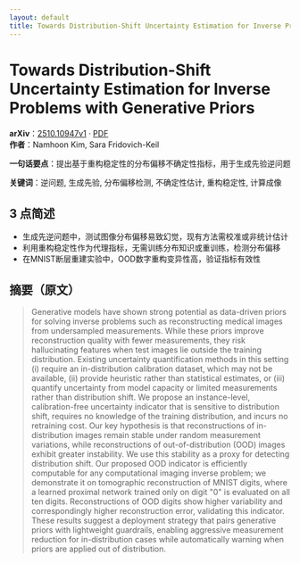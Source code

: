 ```yaml
---
layout: default
title: Towards Distribution-Shift Uncertainty Estimation for Inverse Problems with Generative Priors
---
```


# Towards Distribution-Shift Uncertainty Estimation for Inverse Problems with Generative Priors
**arXiv**：[2510.10947v1](https://arxiv.org/abs/2510.10947) · [PDF](https://arxiv.org/pdf/2510.10947.pdf)  
**作者**：Namhoon Kim, Sara Fridovich-Keil  

**一句话要点**：提出基于重构稳定性的分布偏移不确定性指标，用于生成先验逆问题

**关键词**：逆问题, 生成先验, 分布偏移检测, 不确定性估计, 重构稳定性, 计算成像

## 3 点简述
- 生成先逆问题中，测试图像分布偏移易致幻觉，现有方法需校准或非统计估计
- 利用重构稳定性作为代理指标，无需训练分布知识或重训练，检测分布偏移
- 在MNIST断层重建实验中，OOD数字重构变异性高，验证指标有效性

## 摘要（原文）

> Generative models have shown strong potential as data-driven priors for
> solving inverse problems such as reconstructing medical images from
> undersampled measurements. While these priors improve reconstruction quality
> with fewer measurements, they risk hallucinating features when test images lie
> outside the training distribution. Existing uncertainty quantification methods
> in this setting (i) require an in-distribution calibration dataset, which may
> not be available, (ii) provide heuristic rather than statistical estimates, or
> (iii) quantify uncertainty from model capacity or limited measurements rather
> than distribution shift. We propose an instance-level, calibration-free
> uncertainty indicator that is sensitive to distribution shift, requires no
> knowledge of the training distribution, and incurs no retraining cost. Our key
> hypothesis is that reconstructions of in-distribution images remain stable
> under random measurement variations, while reconstructions of
> out-of-distribution (OOD) images exhibit greater instability. We use this
> stability as a proxy for detecting distribution shift. Our proposed OOD
> indicator is efficiently computable for any computational imaging inverse
> problem; we demonstrate it on tomographic reconstruction of MNIST digits, where
> a learned proximal network trained only on digit "0" is evaluated on all ten
> digits. Reconstructions of OOD digits show higher variability and
> correspondingly higher reconstruction error, validating this indicator. These
> results suggest a deployment strategy that pairs generative priors with
> lightweight guardrails, enabling aggressive measurement reduction for
> in-distribution cases while automatically warning when priors are applied out
> of distribution.

